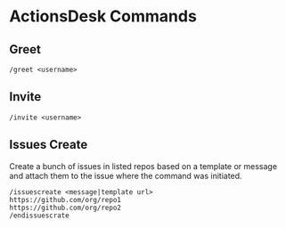 # ActionsDesk Commands

## Greet

```
/greet <username>
```

## Invite

```
/invite <username>
```

## Issues Create

Create a bunch of issues in listed repos based on a template or message and attach them to the issue where the command was initiated.
```
/issuescreate <message|template url>
https://github.com/org/repo1
https://github.com/org/repo2
/endissuescrate